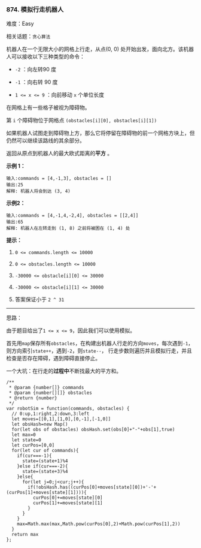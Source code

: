### 874. 模拟行走机器人

难度：Easy

相关话题：`贪心算法`

机器人在一个无限大小的网格上行走，从点(0, 0) 处开始出发，面向北方。该机器人可以接收以下三种类型的命令：




* `-2` ：向左转90 度

* `-1` ：向右转 90 度

* `1 <= x <= 9` ：向前移动 `x` 个单位长度





在网格上有一些格子被视为障碍物。



第  `i` 个障碍物位于网格点  `(obstacles[i][0], obstacles[i][1])` 



如果机器人试图走到障碍物上方，那么它将停留在障碍物的前一个网格方块上，但仍然可以继续该路线的其余部分。



返回从原点到机器人的最大欧式距离的**平方** 。







**示例 1：** 



```
输入:commands = [4,-1,3], obstacles = []
输出:25
解释: 机器人将会到达 (3, 4)
```


**示例2：** 



```
输入:commands = [4,-1,4,-2,4], obstacles = [[2,4]]
输出:65
解释: 机器人在左转走到 (1, 8) 之前将被困在 (1, 4) 处
```






**提示：** 




1.  `0 <= commands.length <= 10000` 

2.  `0 <= obstacles.length <= 10000` 

3.  `-30000 <= obstacle[i][0] <= 30000` 

4.  `-30000 <= obstacle[i][1] <= 30000` 

5. 答案保证小于 `2 ^ 31` 






-----

思路：

由于题目给出了`1 <= x <= 9`，因此我们可以使用模拟。

首先用`map`保存所有`obstacles`，在构建出机器人行走的方向`moves`，每次遇到`-1`，则方向索引`state++`，遇到`-2`，则`state--`，
行走步数则遍历并且模拟行走，并且检查是否存在障碍，遇到障碍直接停止。

一个大坑：在行走的**过程中**不断找最大的平方和。

```
/**
 * @param {number[]} commands
 * @param {number[][]} obstacles
 * @return {number}
 */
var robotSim = function(commands, obstacles) {
  // 0:up,1:right,2:down,3:left
  let moves=[[0,1],[1,0],[0,-1],[-1,0]]  
  let obsHash=new Map()
  for(let obs of obstacles) obsHash.set(obs[0]+"-"+obs[1],true)
  let max=0
  let state=0
  let curPos=[0,0]
  for(let cur of commands){
    if(cur===-1){
      state=(state+1)%4
    }else if(cur===-2){
      state=(state+3)%4
    }else{
      for(let j=0;j<cur;j++){
        if(!obsHash.has((curPos[0]+moves[state][0])+'-'+(curPos[1]+moves[state][1]))){
          curPos[0]+=moves[state][0]
          curPos[1]+=moves[state][1] 
        }
      }
    }
    max=Math.max(max,Math.pow(curPos[0],2)+Math.pow(curPos[1],2))
  }
  return max
};
```


